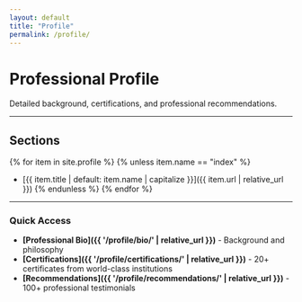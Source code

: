 ```yaml
---
layout: default
title: "Profile"
permalink: /profile/
---
```


# Professional Profile

Detailed background, certifications, and professional recommendations.

---

## Sections

{% for item in site.profile %}
  {% unless item.name == "index" %}
- [{{ item.title | default: item.name | capitalize }}]({{ item.url | relative_url }})
  {% endunless %}
{% endfor %}

---

### Quick Access

- **[Professional Bio]({{ '/profile/bio/' | relative_url }})** - Background and philosophy
- **[Certifications]({{ '/profile/certifications/' | relative_url }})** - 20+ certificates from world-class institutions  
- **[Recommendations]({{ '/profile/recommendations/' | relative_url }})** - 100+ professional testimonials
